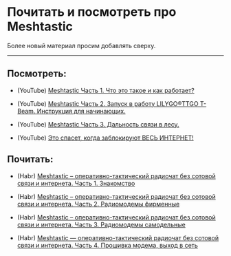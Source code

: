 # Почитать и посмотреть про Meshtastic

Более новый материал просим добавлять сверху.

---

## Посмотреть:

- (YouTube) [Meshtastic Часть 1. Что это такое и как работает?](https://www.youtube.com/watch?v=004v6cGAilM)

- (YouTube) [Meshtastic Часть 2. Запуск в работу LILYGO®TTGO T-Beam. Инструкция для начинающих.](https://www.youtube.com/watch?v=RyctQN5T68o)

- (YouTube) [Meshtastic Часть 3. Дальность связи в лесу.](https://www.youtube.com/watch?v=ZE7EwOq_wkA)

- (YouTube) [Это спасет, когда заблокируют ВЕСЬ ИНТЕРНЕТ!](https://www.youtube.com/watch?v=5iz5d8urO8I)


## Почитать:

- (Habr) [Meshtastic – оперативно-тактический радиочат без сотовой связи и интернета. Часть 1. Знакомство](https://habr.com/ru/articles/568394/)

- (Habr) [Meshtastic – оперативно-тактический радиочат без сотовой связи и интернета. Часть 2. Радиомодемы фирменные](https://habr.com/ru/articles/568526/)

- (Habr) [Meshtastic – оперативно-тактический радиочат без сотовой связи и интернета. Часть 3. Радиомодемы самодельные](https://habr.com/ru/articles/568534/)

- (Habr) [Meshtastic — оперативно-тактический радиочат без сотовой связи и интернета. Часть 4. Прошивка модема, выход в сеть](https://habr.com/ru/articles/569788/)